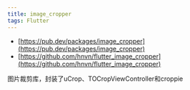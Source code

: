 ```yaml
---
title: image_cropper
tags: Flutter
---
```



- [https://pub.dev/packages/image_cropper](https://pub.dev/packages/image_cropper)
- [https://github.com/hnvn/flutter_image_cropper](https://github.com/hnvn/flutter_image_cropper)

图片裁剪库，封装了uCrop、TOCropViewController和croppie
